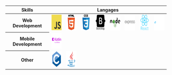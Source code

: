 <table>
  <thead>
    <th>Skills</th>
    <th colspan=8>Langages</th>
  </thead>
  <tr>
    <th>Web Development</th>
    <td>
        <img src="https://raw.githubusercontent.com/devicons/devicon/master/icons/javascript/javascript-original.svg" height="50" width="50">
    </td>
     <td>
        <img src="https://raw.githubusercontent.com/devicons/devicon/master/icons/html5/html5-original-wordmark.svg" height="50" width="50">
    </td>
    <td>
        <img src="https://raw.githubusercontent.com/devicons/devicon/master/icons/css3/css3-original-wordmark.svg" height="50" width="50">
    </td>
    <td>
        <img src="https://raw.githubusercontent.com/devicons/devicon/master/icons/bootstrap/bootstrap-plain-wordmark.svg" height="50" width="50">
    </td> 
     <td>
        <img src="https://github.com/devicons/devicon/blob/master/icons/nodejs/nodejs-original-wordmark.svg" height="50" width="50">
    </td> 
    <td>
        <img src="https://github.com/devicons/devicon/blob/master/icons/express/express-original-wordmark.svg" height="50" width="50">
    </td> 
    <td>
        <img src="https://github.com/devicons/devicon/blob/master/icons/react/react-original-wordmark.svg" height="50" width="50">
    </td> 
    <td>
        <img src="https://github.com/devicons/devicon/blob/master/icons/tailwindcss/tailwindcss-original-wordmark.svg" height="50" width="50">
    </td> 
  </tr>
   <tr>
    <th>Mobile Development</th>
    <td>
        <img src="https://github.com/devicons/devicon/blob/master/icons/kotlin/kotlin-plain-wordmark.svg" height="50" width="50">
    </td>
  </tr>
   <tr>
    <th>Other</th>
    <td>
        <img src="https://github.com/devicons/devicon/blob/master/icons/c/c-original.svg" height="50" width="50">
    </td>
     <td>
        <img src="https://github.com/devicons/devicon/blob/master/icons/java/java-original.svg" height="50" width="50">
    </td>
  </tr>
</table>
